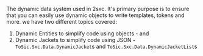 ﻿---
uid: ToSic.Sxc.Data
---

The dynamic data system used in 2sxc. It's primary purpose is to ensure that you can easily
use dynamic objects to write templates, tokens and more. we have two different topics covered:

1. Dynamic Entities to simplify code using [](xref:ToSic.Eav.Data.IEntity) objects - [](xref:ToSic.Sxc.Data.IDynamicEntity) and [](xref:ToSic.Sxc.Data.DynamicEntity)
1. Dynamic Jackets to simplify code using JSON - `ToSic.Sxc.Data.DynamicJacket`s and `ToSic.Sxc.Data.DynamicJacketList`s

